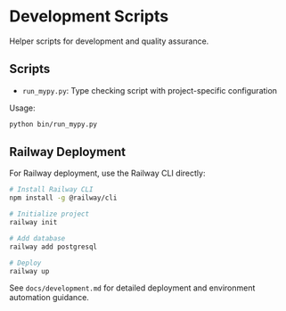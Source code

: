 # Development Scripts

Helper scripts for development and quality assurance.

## Scripts
- `run_mypy.py`: Type checking script with project-specific configuration

Usage:
```bash
python bin/run_mypy.py
```

## Railway Deployment

For Railway deployment, use the Railway CLI directly:

```bash
# Install Railway CLI
npm install -g @railway/cli

# Initialize project
railway init

# Add database
railway add postgresql

# Deploy
railway up
```

See `docs/development.md` for detailed deployment and environment automation guidance.
